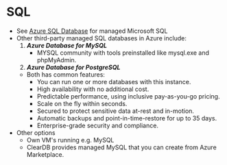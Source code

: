 # SQL

- See [Azure SQL Database](./2.2.1.1%20Databases%20-%20Azure%20SQL%20Database.md) for managed Microsoft SQL
- Other third-party managed SQL databases in Azure include:
  1. ***Azure Database for MySQL***
      - MYSQL community with tools preinstalled like mysql.exe and phpMyAdmin.
  2. ***Azure Database for PostgreSQL***
  - Both has common features:
    - You can run one or more databases with this instance.
    - High availability with no additional cost.
    - Predictable performance, using inclusive pay-as-you-go pricing.
    - Scale on the fly within seconds.
    - Secured to protect sensitive data at-rest and in-motion.
    - Automatic backups and point-in-time-restore for up to 35 days.
    - Enterprise-grade security and compliance.
- Other options
  - Own VM's running e.g. MySQL
  - ClearDB provides managed MySQL that you can create from Azure Marketplace.
